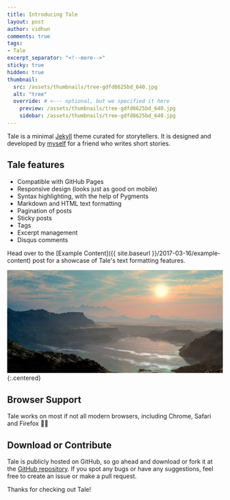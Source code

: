 ```yaml
---
title: Introducing Tale
layout: post
author: vidhun
comments: true
tags:
- Tale
excerpt_separator: "<!--more-->"
sticky: true
hidden: true
thumbnail:
  src: /assets/thumbnails/tree-gdfd8625bd_640.jpg
  alt: "tree"
  override: # <--- optional, but we specified it here
    preview: /assets/thumbnails/tree-gdfd8625bd_640.jpg
    sidebar: /assets/thumbnails/tree-gdfd8625bd_640.jpg
---
```

Tale is a minimal [Jekyll](https://jekyllrb.com/) theme curated for storytellers. It is designed and developed by [myself](https://github.com/chesterhow/) for a friend who writes short stories.<!--more-->

## Tale features
- Compatible with GitHub Pages
- Responsive design (looks just as good on mobile)
- Syntax highlighting, with the help of Pygments
- Markdown and HTML text formatting
- Pagination of posts
- Sticky posts
- Tags
- Excerpt management
- Disqus comments

Head over to the [Example Content]({{ site.baseurl }}/2017-03-16/example-content) post for a showcase of Tale's text formatting features.

![placeholder](/assets/landscape-gc7fd45db3_1920.webp){:.centered}

## Browser Support
Tale works on most if not all modern browsers, including Chrome, Safari and Firefox 👍🏼

## Download or Contribute
Tale is publicly hosted on GitHub, so go ahead and download or fork it at the [GitHub repository](https://github.com/chesterhow/tale). If you spot any bugs or have any suggestions, feel free to create an issue or make a pull request.

Thanks for checking out Tale!